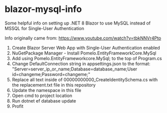 # blazor-mysql-info
Some helpful info on setting up .NET 8 Blazor to use MySQL instead of MSSQL for Single-User Authentication

Info originally came from: https://www.youtube.com/watch?v=tbkNNVr4Pto

1. Create Blazor Server Web App with Single-User Authentication enabled
2. NuGetPackage Manager - Install Pomelo.EntityFrameworkCore.MySql
3. Add using Pomelo.EntityFrameworkcore.MySql; to the top of Program.cs
4. Change DefaultConnection string in appsettings.json to the format: "Server=server_ip_or_name;Database=database_name;User id=changeme;Password=changeme;"
5. Replace all text inside of 00000000000_CreateIdentitySchema.cs with the replacement.txt file in this repository
6. Update the namespace in this file
7. Open cmd to project location
8. Run dotnet ef database update
9. Profit
